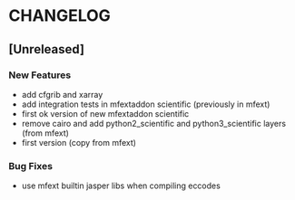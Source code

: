# CHANGELOG


## [Unreleased]

### New Features
- add cfgrib and xarray
- add integration tests in mfextaddon scientific (previously in mfext)
- first ok version of new mfextaddon scientific
- remove cairo and add python2_scientific and python3_scientific layers (from mfext)
- first version (copy from mfext)


### Bug Fixes
- use mfext builtin jasper libs when compiling eccodes





